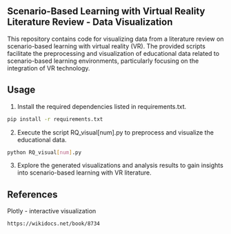 ## Scenario-Based Learning with Virtual Reality Literature Review - Data Visualization

This repository contains code for visualizing data from a literature review on scenario-based learning with virtual reality (VR). The provided scripts facilitate the preprocessing and visualization of educational data related to scenario-based learning environments, particularly focusing on the integration of VR technology.


## Usage

1. Install the required dependencies listed in requirements.txt.

```bash
pip install -r requirements.txt
```

2. Execute the script RQ_visual[num].py to preprocess and visualize the educational data.

```bash
python RQ_visual[num].py
```

3. Explore the generated visualizations and analysis results to gain insights into scenario-based learning with VR literature.



## References

Plotly - interactive visualization

    https://wikidocs.net/book/8734   


    